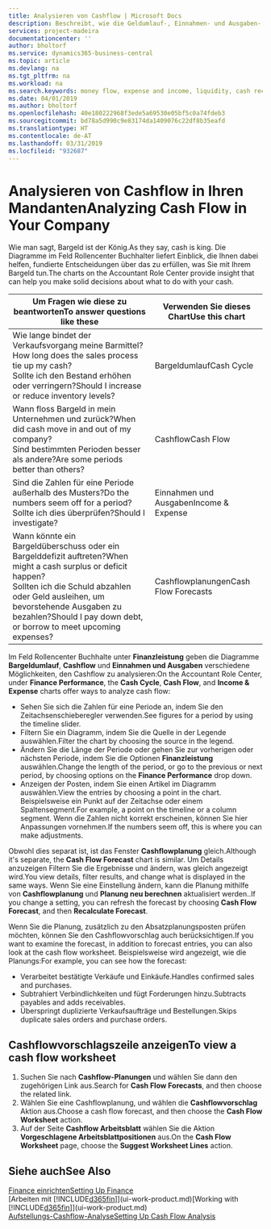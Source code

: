 ```yaml
---
title: Analysieren von Cashflow | Microsoft Docs
description: Beschreibt, wie die Geldumlauf-, Einnahmen- und Ausgaben-, Cash Flow- und Cashflow-Prognosediagramme verwendet werden, um vergangene und künftige Bargeldbewegungen im Unternehmen zu analysieren.
services: project-madeira
documentationcenter: ''
author: bholtorf
ms.service: dynamics365-business-central
ms.topic: article
ms.devlang: na
ms.tgt_pltfrm: na
ms.workload: na
ms.search.keywords: money flow, expense and income, liquidity, cash receipts minus cash payments, Cartera
ms.date: 04/01/2019
ms.author: bholtorf
ms.openlocfilehash: 40e180222968f3ede5a69530e05bf5c0a74fdeb3
ms.sourcegitcommit: bd78a5d990c9e83174da1409076c22df8b35eafd
ms.translationtype: HT
ms.contentlocale: de-AT
ms.lasthandoff: 03/31/2019
ms.locfileid: "932687"
---
```

# <a name="analyzing-cash-flow-in-your-company"></a><span data-ttu-id="0f4a9-103">Analysieren von Cashflow in Ihren Mandanten</span><span class="sxs-lookup"><span data-stu-id="0f4a9-103">Analyzing Cash Flow in Your Company</span></span>
<span data-ttu-id="0f4a9-104">Wie man sagt, Bargeld ist der König.</span><span class="sxs-lookup"><span data-stu-id="0f4a9-104">As they say, cash is king.</span></span> <span data-ttu-id="0f4a9-105">Die Diagramme im Feld Rollencenter Buchhalter liefert Einblick, die Ihnen dabei helfen, fundierte Entscheidungen über das zu erfüllen, was Sie mit Ihrem Bargeld tun.</span><span class="sxs-lookup"><span data-stu-id="0f4a9-105">The charts on the Accountant Role Center provide insight that can help you make solid decisions about what to do with your cash.</span></span>  

| <span data-ttu-id="0f4a9-106">Um Fragen wie diese zu beantworten</span><span class="sxs-lookup"><span data-stu-id="0f4a9-106">To answer questions like these</span></span> | <span data-ttu-id="0f4a9-107">Verwenden Sie dieses Chart</span><span class="sxs-lookup"><span data-stu-id="0f4a9-107">Use this chart</span></span> |
| --- | --- |
| <span data-ttu-id="0f4a9-108">Wie lange bindet der Verkaufsvorgang meine Barmittel?</span><span class="sxs-lookup"><span data-stu-id="0f4a9-108">How long does the sales process tie up my cash?</span></span></br> <span data-ttu-id="0f4a9-109">Sollte ich den Bestand erhöhen oder verringern?</span><span class="sxs-lookup"><span data-stu-id="0f4a9-109">Should I increase or reduce inventory levels?</span></span> |<span data-ttu-id="0f4a9-110">Bargeldumlauf</span><span class="sxs-lookup"><span data-stu-id="0f4a9-110">Cash Cycle</span></span> |
| <span data-ttu-id="0f4a9-111">Wann floss Bargeld in mein Unternehmen und zurück?</span><span class="sxs-lookup"><span data-stu-id="0f4a9-111">When did cash move in and out of my company?</span></span></br> <span data-ttu-id="0f4a9-112">Sind bestimmten Perioden besser als andere?</span><span class="sxs-lookup"><span data-stu-id="0f4a9-112">Are some periods better than others?</span></span> |<span data-ttu-id="0f4a9-113">Cashflow</span><span class="sxs-lookup"><span data-stu-id="0f4a9-113">Cash Flow</span></span> |
| <span data-ttu-id="0f4a9-114">Sind die Zahlen für eine Periode außerhalb des Musters?</span><span class="sxs-lookup"><span data-stu-id="0f4a9-114">Do the numbers seem off for a period?</span></span></br> <span data-ttu-id="0f4a9-115">Sollte ich dies überprüfen?</span><span class="sxs-lookup"><span data-stu-id="0f4a9-115">Should I investigate?</span></span> |<span data-ttu-id="0f4a9-116">Einnahmen und Ausgaben</span><span class="sxs-lookup"><span data-stu-id="0f4a9-116">Income & Expense</span></span> |
| <span data-ttu-id="0f4a9-117">Wann könnte ein Bargeldüberschuss oder ein Bargelddefizit auftreten?</span><span class="sxs-lookup"><span data-stu-id="0f4a9-117">When might a cash surplus or deficit happen?</span></span></br> <span data-ttu-id="0f4a9-118">Sollten ich die Schuld abzahlen oder Geld ausleihen, um bevorstehende Ausgaben zu bezahlen?</span><span class="sxs-lookup"><span data-stu-id="0f4a9-118">Should I pay down debt, or borrow to meet upcoming expenses?</span></span> |<span data-ttu-id="0f4a9-119">Cashflowplanungen</span><span class="sxs-lookup"><span data-stu-id="0f4a9-119">Cash Flow Forecasts</span></span> |

<span data-ttu-id="0f4a9-120">Im Feld Rollencenter Buchhalte unter **Finanzleistung** geben die Diagramme **Bargeldumlauf**, **Cashflow** und **Einnahmen und Ausgaben** verschiedene Möglichkeiten, den Cashflow zu analysieren:</span><span class="sxs-lookup"><span data-stu-id="0f4a9-120">On the Accountant Role Center, under **Finance Performance**, the **Cash Cycle**, **Cash Flow**, and **Income & Expense** charts offer ways to analyze cash flow:</span></span>  

* <span data-ttu-id="0f4a9-121">Sehen Sie sich die Zahlen für eine Periode an, indem Sie den Zeitachsenschieberegler verwenden.</span><span class="sxs-lookup"><span data-stu-id="0f4a9-121">See figures for a period by using the timeline slider.</span></span>  
* <span data-ttu-id="0f4a9-122">Filtern Sie ein Diagramm, indem Sie die Quelle in der Legende auswählen.</span><span class="sxs-lookup"><span data-stu-id="0f4a9-122">Filter the chart by choosing the source in the legend.</span></span>  
* <span data-ttu-id="0f4a9-123">Ändern Sie die Länge der Periode oder gehen Sie zur vorherigen oder nächsten Periode, indem Sie die Optionen  **Finanzleistung** auswählen.</span><span class="sxs-lookup"><span data-stu-id="0f4a9-123">Change the length of the period, or go to the previous or next period, by choosing options on the **Finance Performance** drop down.</span></span>  
* <span data-ttu-id="0f4a9-124">Anzeigen der Posten, indem Sie einen Artikel im Diagramm auswählen.</span><span class="sxs-lookup"><span data-stu-id="0f4a9-124">View the entries by choosing a point in the chart.</span></span> <span data-ttu-id="0f4a9-125">Beispielsweise ein Punkt auf der Zeitachse oder einem Spaltensegment.</span><span class="sxs-lookup"><span data-stu-id="0f4a9-125">For example, a point on the timeline or a column segment.</span></span> <span data-ttu-id="0f4a9-126">Wenn die Zahlen nicht korrekt erscheinen, können Sie hier Anpassungen vornehmen.</span><span class="sxs-lookup"><span data-stu-id="0f4a9-126">If the numbers seem off, this is where you can make adjustments.</span></span>  

<span data-ttu-id="0f4a9-127">Obwohl dies separat ist, ist das Fenster **Cashflowplanung** gleich.</span><span class="sxs-lookup"><span data-stu-id="0f4a9-127">Although it's separate, the **Cash Flow Forecast** chart is similar.</span></span> <span data-ttu-id="0f4a9-128">Um Details anzuzeigen Filtern Sie die Ergebnisse und ändern, was gleich angezeigt wird.</span><span class="sxs-lookup"><span data-stu-id="0f4a9-128">You view details, filter results, and change what is displayed in the same ways.</span></span> <span data-ttu-id="0f4a9-129">Wenn Sie eine Einstellung ändern, kann die Planung mithilfe von **Cashflowplanung** und **Planung neu berechnen** aktualisiert werden..</span><span class="sxs-lookup"><span data-stu-id="0f4a9-129">If you change a setting, you can refresh the forecast by choosing **Cash Flow Forecast**, and then **Recalculate Forecast**.</span></span>

<span data-ttu-id="0f4a9-130">Wenn Sie die Planung, zusätzlich zu den Absatzplanungsposten prüfen möchten, können Sie den Cashflowvorschlag auch berücksichtigen.</span><span class="sxs-lookup"><span data-stu-id="0f4a9-130">If you want to examine the forecast, in addition to forecast entries, you can also look at the cash flow worksheet.</span></span> <span data-ttu-id="0f4a9-131">Beispielsweise wird angezeigt, wie die Planungs:</span><span class="sxs-lookup"><span data-stu-id="0f4a9-131">For example, you can see how the forecast:</span></span>

* <span data-ttu-id="0f4a9-132">Verarbeitet bestätigte Verkäufe und Einkäufe.</span><span class="sxs-lookup"><span data-stu-id="0f4a9-132">Handles confirmed sales and purchases.</span></span>  
* <span data-ttu-id="0f4a9-133">Subtrahiert Verbindlichkeiten und fügt Forderungen hinzu.</span><span class="sxs-lookup"><span data-stu-id="0f4a9-133">Subtracts payables and adds receivables.</span></span>  
* <span data-ttu-id="0f4a9-134">Überspringt duplizierte Verkaufsaufträge und Bestellungen.</span><span class="sxs-lookup"><span data-stu-id="0f4a9-134">Skips duplicate sales orders and purchase orders.</span></span>  

## <a name="to-view-a-cash-flow-worksheet"></a><span data-ttu-id="0f4a9-135">Cashflowvorschlagszeile anzeigen</span><span class="sxs-lookup"><span data-stu-id="0f4a9-135">To view a cash flow worksheet</span></span>
1. <span data-ttu-id="0f4a9-136">Suchen Sie nach **Cashflow-Planungen** und wählen Sie dann den zugehörigen Link aus.</span><span class="sxs-lookup"><span data-stu-id="0f4a9-136">Search for **Cash Flow Forecasts**, and then choose the related link.</span></span>  
2. <span data-ttu-id="0f4a9-137">Wählen Sie eine Cashflowplanung, und wählen die **Cashflowvorschlag** Aktion aus.</span><span class="sxs-lookup"><span data-stu-id="0f4a9-137">Choose a cash flow forecast, and then choose the **Cash Flow Worksheet** action.</span></span>  
3. <span data-ttu-id="0f4a9-138">Auf der Seite **Cashflow Arbeitsblatt** wählen Sie die Aktion **Vorgeschlagene Arbeitsblattpositionen** aus.</span><span class="sxs-lookup"><span data-stu-id="0f4a9-138">On the **Cash Flow Worksheet** page, choose the **Suggest Worksheet Lines** action.</span></span>  

## <a name="see-also"></a><span data-ttu-id="0f4a9-139">Siehe auch</span><span class="sxs-lookup"><span data-stu-id="0f4a9-139">See Also</span></span>
[<span data-ttu-id="0f4a9-140">Finance einrichten</span><span class="sxs-lookup"><span data-stu-id="0f4a9-140">Setting Up Finance</span></span>](finance-setup-finance.md)  
<span data-ttu-id="0f4a9-141">[Arbeiten mit [!INCLUDE[d365fin](includes/d365fin_md.md)]](ui-work-product.md)</span><span class="sxs-lookup"><span data-stu-id="0f4a9-141">[Working with [!INCLUDE[d365fin](includes/d365fin_md.md)]](ui-work-product.md)</span></span>  
[<span data-ttu-id="0f4a9-142">Aufstellungs-Cashflow-Analyse</span><span class="sxs-lookup"><span data-stu-id="0f4a9-142">Setting Up Cash Flow Analysis</span></span>](finance-setup-cash-flow-analyses.md)  
